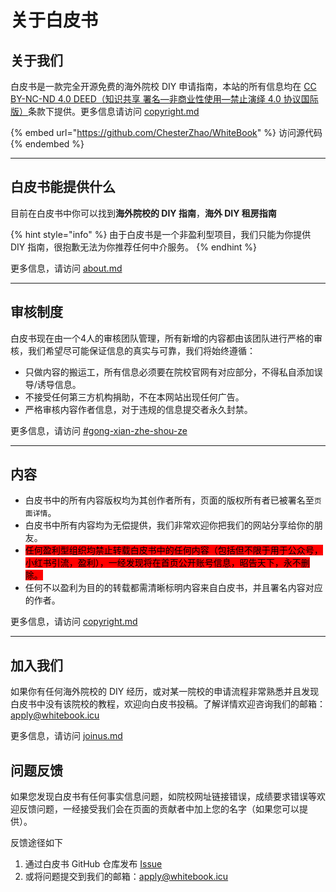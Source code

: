 # 关于白皮书



## 关于我们

白皮书是一款完全开源免费的海外院校 DIY 申请指南，本站的所有信息均在 [CC BY-NC-ND 4.0 DEED（知识共享 署名—非商业性使用—禁止演绎 4.0 协议国际版）](https://creativecommons.org/licenses/by-nc-nd/4.0/deed.zh-hans)条款下提供。更多信息请访问 [copyright.md](copyright.md "mention")

{% embed url="https://github.com/ChesterZhao/WhiteBook" %}
访问源代码
{% endembed %}

***

## 白皮书能提供什么

目前在白皮书中你可以找到**海外院校的 DIY 指南**，**海外 DIY 租房指南**

{% hint style="info" %}
由于白皮书是一个非盈利型项目，我们只能为你提供 DIY 指南，很抱歉无法为你推荐任何中介服务。
{% endhint %}

更多信息，请访问 [about.md](about.md "mention")

***

## 审核制度

白皮书现在由一个4人的审核团队管理，所有新增的内容都由该团队进行严格的审核，我们希望尽可能保证信息的真实与可靠，我们将始终遵循：

* 只做内容的搬运工，所有信息必须要在院校官网有对应部分，不得私自添加误导/诱导信息。
* 不接受任何第三方机构捐助，不在本网站出现任何广告。
* 严格审核内容作者信息，对于违规的信息提交者永久封禁。

更多信息，请访问 [#gong-xian-zhe-shou-ze](joinus.md#gong-xian-zhe-shou-ze "mention")

***

## 内容

* 白皮书中的所有内容版权均为其创作者所有，页面的版权所有者已被署名至`页面详情`。
* 白皮书中所有内容均为无偿提供，我们非常欢迎你把我们的网站分享给你的朋友。
* <mark style="background-color:red;">任何盈利型组织均禁止转载白皮书中的任何内容（包括但不限于用于公众号，小红书引流，盈利），一经发现将在首页公开账号信息，昭告天下，永不删除。</mark>
* 任何不以盈利为目的的转载都需清晰标明内容来自白皮书，并且署名内容对应的作者。

更多信息，请访问 [copyright.md](copyright.md "mention")

***

## 加入我们

如果你有任何海外院校的 DIY 经历，或对某一院校的申请流程非常熟悉并且发现白皮书中没有该院校的教程，欢迎向白皮书投稿。了解详情欢迎咨询我们的邮箱：[apply@whitebook.icu](mailto:apply@whitebook.icu)

更多信息，请访问 [joinus.md](joinus.md "mention")

## 问题反馈

如果您发现白皮书有任何事实信息问题，如院校网址链接错误，成绩要求错误等欢迎反馈问题，一经接受我们会在页面的贡献者中加上您的名字（如果您可以提供）。

反馈途径如下

1. 通过白皮书 GitHub 仓库发布 [Issue](https://github.com/ChesterZhao/WhiteBook/issues)
2. 或将问题提交到我们的邮箱：[apply@whitebook.icu](mailto:apply@whitebook.icu)
